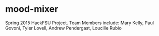 # mood-mixer
Spring 2015 HackFSU Project.
Team Members include:
Mary Kelly,
Paul Govoni,
Tyler Lovell,
Andrew Pendergast,
Loucille Rubio
